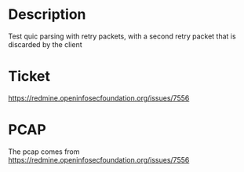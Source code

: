 # Description

Test quic parsing with retry packets, with a second retry packet that is discarded by the client 

# Ticket

https://redmine.openinfosecfoundation.org/issues/7556

# PCAP

The pcap comes from https://redmine.openinfosecfoundation.org/issues/7556
